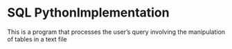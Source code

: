# SQL PythonImplementation

This is a program that processes the user’s query involving the manipulation of tables in a text file
